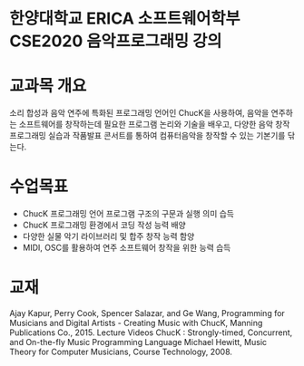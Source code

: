 # 한양대학교 ERICA 소프트웨어학부 CSE2020 음악프로그래밍 강의

# 교과목 개요
소리 합성과 음악 연주에 특화된 프로그래밍 언어인 ChucK을 사용하여, 음악을 연주하는 소프트웨어를 창작하는데 필요한 프로그램 논리와 기술을 배우고, 다양한 음악 창작 프로그래밍 실습과 작품발표 콘서트를 통하여 컴퓨터음악을 창작할 수 있는 기본기를 닦는다.

# 수업목표
- ChucK 프로그래밍 언어 프로그램 구조의 구문과 실행 의미 습득
- ChucK 프로그래밍 환경에서 코딩 작성 능력 배양
- 다양한 실물 악기 라이브러리 및 합주 창작 능력 함양
- MIDI, OSC를 활용하여 연주 소프트웨어 창작을 위한 능력 습득

# 교재
Ajay Kapur, Perry Cook, Spencer Salazar, and Ge Wang, Programming for Musicians and Digital Artists - Creating Music with ChucK, Manning Publications Co., 2015.
Lecture Videos
ChucK : Strongly-timed, Concurrent, and On-the-fly Music Programming Language
Michael Hewitt, Music Theory for Computer Musicians, Course Technology, 2008.